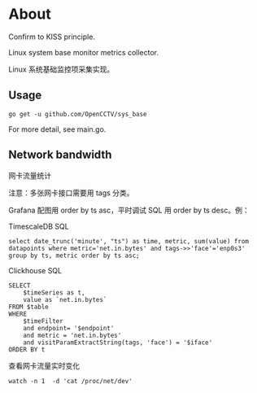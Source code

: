 # About

Confirm to KISS principle.

Linux system base monitor metrics collector.

Linux 系统基础监控项采集实现。



## Usage

    go get -u github.com/OpenCCTV/sys_base
     
For more detail, see main.go.


## Network bandwidth

网卡流量统计

注意：多张网卡接口需要用 tags 分类。

     
Grafana 配图用 order by ts asc，平时调试 SQL 用 order by ts desc。例：

TimescaleDB SQL

    select date_trunc('minute', "ts") as time, metric, sum(value) from datapoints where metric='net.in.bytes' and tags->>'face'='enp0s3' group by ts, metric order by ts asc;

  
Clickhouse SQL

    SELECT
        $timeSeries as t,
        value as `net.in.bytes`
    FROM $table
    WHERE
        $timeFilter
        and endpoint= '$endpoint'
        and metric = 'net.in.bytes'	
        and visitParamExtractString(tags, 'face') = '$iface'
    ORDER BY t

    
查看网卡流量实时变化

    watch -n 1  -d 'cat /proc/net/dev'
